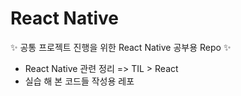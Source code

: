 # React Native



:sparkles: 공통 프로젝트 진행을 위한 React Native 공부용 Repo :sparkles:



- React Native 관련 정리 => TIL > React
- 실습 해 본 코드들 작성용 레포 



